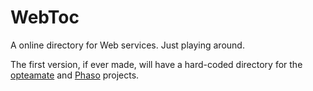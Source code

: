 # WebToc
A online directory for Web services. Just playing around.

The first version, if ever made, will have a hard-coded directory for the [opteamate](https://github.com/mrstefangrimm/opteamate) and [Phaso](https://github.com/mrstefangrimm/Phaso) projects.